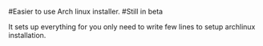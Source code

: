 #Easier to use Arch linux installer.
#Still in beta

It sets up everything for you only need to write few lines to setup archlinux installation.
